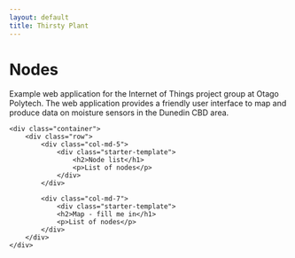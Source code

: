 ```yaml
---
layout: default
title: Thirsty Plant
---
```


<div class="container">
    <div class="starter-template">
        <h1>Nodes</h1>
        <p class="lead">Example web application for the Internet of Things project group at Otago Polytech. The web application provides a              friendly user interface to map and produce data on moisture sensors in the Dunedin CBD area.</p>
      </div>
      
    <div class="container">
        <div class="row">
            <div class="col-md-5">
                <div class="starter-template">
                    <h2>Node list</h1>
                    <p>List of nodes</p>
                </div>
            </div>
            
            <div class="col-md-7">
                <div class="starter-template">
                <h2>Map - fill me in</h1>
                <p>List of nodes</p>
            </div>
        </div>
    </div>

      

      


</div><!-- /.container -->


